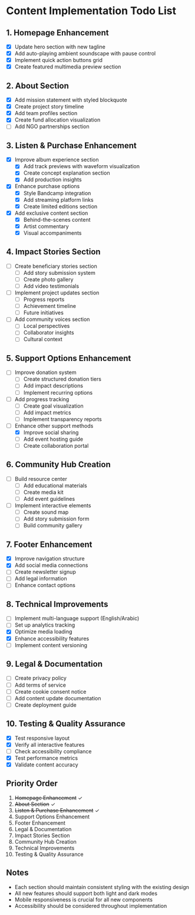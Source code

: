 # Content Implementation Todo List

## 1. Homepage Enhancement
- [x] Update hero section with new tagline
- [x] Add auto-playing ambient soundscape with pause control
- [x] Implement quick action buttons grid
- [x] Create featured multimedia preview section

## 2. About Section
- [x] Add mission statement with styled blockquote
- [x] Create project story timeline
- [x] Add team profiles section
- [x] Create fund allocation visualization
- [ ] Add NGO partnerships section

## 3. Listen & Purchase Enhancement
- [x] Improve album experience section
  - [x] Add track previews with waveform visualization
  - [x] Create concept explanation section
  - [x] Add production insights
- [x] Enhance purchase options
  - [x] Style Bandcamp integration
  - [x] Add streaming platform links
  - [x] Create limited editions section
- [x] Add exclusive content section
  - [x] Behind-the-scenes content
  - [x] Artist commentary
  - [x] Visual accompaniments

## 4. Impact Stories Section
- [ ] Create beneficiary stories section
  - [ ] Add story submission system
  - [ ] Create photo gallery
  - [ ] Add video testimonials
- [ ] Implement project updates section
  - [ ] Progress reports
  - [ ] Achievement timeline
  - [ ] Future initiatives
- [ ] Add community voices section
  - [ ] Local perspectives
  - [ ] Collaborator insights
  - [ ] Cultural context

## 5. Support Options Enhancement
- [ ] Improve donation system
  - [ ] Create structured donation tiers
  - [ ] Add impact descriptions
  - [ ] Implement recurring options
- [ ] Add progress tracking
  - [ ] Create goal visualization
  - [ ] Add impact metrics
  - [ ] Implement transparency reports
- [ ] Enhance other support methods
  - [x] Improve social sharing
  - [ ] Add event hosting guide
  - [ ] Create collaboration portal

## 6. Community Hub Creation
- [ ] Build resource center
  - [ ] Add educational materials
  - [ ] Create media kit
  - [ ] Add event guidelines
- [ ] Implement interactive elements
  - [ ] Create sound map
  - [ ] Add story submission form
  - [ ] Build community gallery

## 7. Footer Enhancement
- [x] Improve navigation structure
- [x] Add social media connections
- [ ] Create newsletter signup
- [ ] Add legal information
- [ ] Enhance contact options

## 8. Technical Improvements
- [ ] Implement multi-language support (English/Arabic)
- [ ] Set up analytics tracking
- [x] Optimize media loading
- [x] Enhance accessibility features
- [ ] Implement content versioning

## 9. Legal & Documentation
- [ ] Create privacy policy
- [ ] Add terms of service
- [ ] Create cookie consent notice
- [ ] Add content update documentation
- [ ] Create deployment guide

## 10. Testing & Quality Assurance
- [x] Test responsive layout
- [x] Verify all interactive features
- [ ] Check accessibility compliance
- [x] Test performance metrics
- [x] Validate content accuracy

## Priority Order
1. ~~Homepage Enhancement~~ ✓
2. ~~About Section~~ ✓
3. ~~Listen & Purchase Enhancement~~ ✓
4. Support Options Enhancement
5. Footer Enhancement
6. Legal & Documentation
7. Impact Stories Section
8. Community Hub Creation
9. Technical Improvements
10. Testing & Quality Assurance

## Notes
- Each section should maintain consistent styling with the existing design
- All new features should support both light and dark modes
- Mobile responsiveness is crucial for all new components
- Accessibility should be considered throughout implementation 